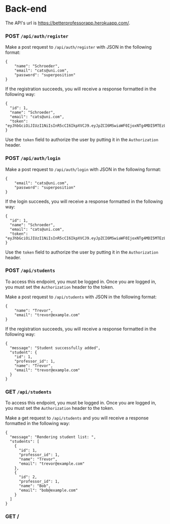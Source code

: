 # Back-end

The API's url is <https://betterprofessorapp.herokuapp.com/>.

### POST `/api/auth/register`

Make a post request to `/api/auth/register` with JSON in the following format:

```
{
	"name": "Schroeder",
	"email": "cats@uni.com",
	"password": "superposition"
}
```

If the registration succeeds, you will receive a response formatted in the
following way:

```
{
  "id": 1,
  "name": "Schroeder",
  "email": "cats@uni.com",
  "token": "eyJhbGciOiJIUzI1NiIsInR5cCI6IkpXVCJ9.eyJpZCI6MSwiaWF0IjoxNTg4MDI5MTEzLCJleHAiOjE1ODgxMTU1MTN9.ld2n4qMoA09LRYsKD3TLSlETlNHWmovIgMwFkUDodu8"
}
```

Use the `token` field to authorize the user by putting it in the `Authorization`
header.

### POST `/api/auth/login`

Make a post request to `/api/auth/login` with JSON in the following format:

```
{
	"email": "cats@uni.com",
	"password": "superposition"
}
```

If the login succeeds, you will receive a response formatted in the following
way:

```
{
  "id": 1,
  "name": "Schroeder",
  "email": "cats@uni.com",
  "token": "eyJhbGciOiJIUzI1NiIsInR5cCI6IkpXVCJ9.eyJpZCI6MSwiaWF0IjoxNTg4MDI5MTEzLCJleHAiOjE1ODgxMTU1MTN9.ld2n4qMoA09LRYsKD3TLSlETlNHWmovIgMwFkUDodu8"
}
```

Use the `token` field to authorize the user by putting it in the `Authorization`
header.

### POST `/api/students`

To access this endpoint, you must be logged in. Once you are logged in, you must
set the `Authorization` header to the token.

Make a post request to `/api/students` with JSON in the following format:

```
{
	"name": "Trevor",
	"email": "trevor@example.com"
}
```

If the registration succeeds, you will receive a response formatted in the
following way:

```
{
  "message": "Student successfully added",
  "student": {
    "id": 1,
    "professor_id": 1,
    "name": "Trevor",
    "email": "trevor@example.com"
  }
}
```

### GET `/api/students`

To access this endpoint, you must be logged in. Once you are logged in, you must
set the `Authorization` header to the token.

Make a get request to `/api/students` and you will receive a response formatted in the
following way:

```
{
  "message": "Rendering student list: ",
  "students": [
    {
      "id": 1,
      "professor_id": 1,
      "name": "Trevor",
      "email": "trevor@example.com"
    },
    {
      "id": 2,
      "professor_id": 1,
      "name": "Bob",
      "email": "bob@example.com"
    }
  ]
}
```

### GET /
